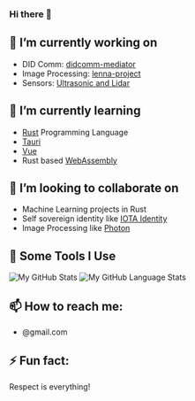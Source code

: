 ### Hi there 👋

##  🔭 I’m currently working on

* DID Comm: [didcomm-mediator](https://github.com/chriamue/didcomm-mediator)
* Image Processing: [lenna-project](github.com/lenna-project)
* Sensors: [Ultrasonic and Lidar](https://github.com/chriamue/esp32_ultrasonic)

## 🌱 I’m currently learning

 * [Rust](https://doc.rust-lang.org/book/) Programming Language
 * [Tauri](https://github.com/tauri-apps/tauri)
 * [Vue](https://v3.vuejs.org/)
 * Rust based [WebAssembly](https://rustwasm.github.io/book/)

## 👯 I’m looking to collaborate on

 * Machine Learning projects in Rust
 * Self sovereign identity like [IOTA Identity](https://github.com/iotaledger/identity.rs)
 * Image Processing like [Photon](https://github.com/silvia-odwyer/photon)

## 🚀 Some Tools I Use

![My GitHub Stats](https://github-readme-stats.vercel.app/api?username=chriamue&count_private=true&show_icons=true&custom_title=Github%20Status&hide=issues&theme=radical)
![My GitHub Language Stats](https://github-readme-stats.vercel.app/api/top-langs/?username=chriamue&langs_count=6&hide=TeXt,blade&hide_border=true&layout=compact&theme=radical)

## 📫 How to reach me:

  * @gmail.com

## ⚡ Fun fact:

Respect is everything!

<!--
**chriamue/chriamue** is a ✨ _special_ ✨ repository because its `README.md` (this file) appears on your GitHub profile.

Here are some ideas to get you started:

- 🔭 I’m currently working on ...
- 🌱 I’m currently learning ...
- 👯 I’m looking to collaborate on ...
- 🤔 I’m looking for help with ...
- 💬 Ask me about ...
- 📫 How to reach me: ...
- 😄 Pronouns: ...
- ⚡ Fun fact: ...
-->
